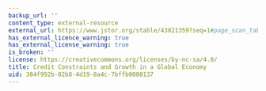 ```yaml
---
backup_url: ''
content_type: external-resource
external_url: https://www.jstor.org/stable/43821359?seq=1#page_scan_tab_contents
has_external_licence_warning: true
has_external_license_warning: true
is_broken: ''
license: https://creativecommons.org/licenses/by-nc-sa/4.0/
title: Credit Constraints and Growth in a Global Economy
uid: 384f992b-02b8-4d19-8a4c-7bffb0080137
---
```

